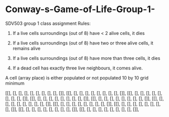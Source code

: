 # Conway-s-Game-of-Life-Group-1-
SDV503 group 1 class assignment
 Rules: 

 1. If a live cells surroundings (out of 8) have < 2 alive cells, it dies

 2. If a live cells surroundings (out of 8) have two or three alive cells, it remains alive

 3. If a live cells surroundings (out of 8) have more than three cells, it dies

 4. If a dead cell has exactly three live neighbours, it comes alive. 

 A cell (array place) is either populated or not populated
 10 by 10 grid minimum

 [[], [], [], [], [], [], [], [], [], []], 
 [[], [], [], [], [], [], [], [], [], []], 
 [[], [], [], [], [], [], [], [], [], []], 
 [[], [], [], [], [], [], [], [], [], []], 
 [[], [], [], [], [], [], [], [], [], []], 
 [[], [], [], [], [], [], [], [], [], []],
 [[], [], [], [], [], [], [], [], [], []], 
 [[], [], [], [], [], [], [], [], [], []], 
 [[], [], [], [], [], [], [], [], [], []],
 [[], [], [], [], [], [], [], [], [], []],